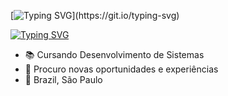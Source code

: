  [![Typing SVG](https://readme-typing-svg.demolab.com?font=Montserrat&weight=600&size=30&center=true&vCenter=true&pause=1000&color=6A99E9&width=1000&lines=Ol%C3%A1%2C+seja+bem-vindo(a)+ao+meu+perfil!)](https://git.io/typing-svg) 

 [![Typing SVG](https://readme-typing-svg.demolab.com?font=Montserrat&weight=600&size=30&center=true&vCenter=true&pause=1000&color=6A99E9&width=1000&lines=Mayara+Gussonato+de+Oliveira+Silva)](https://git.io/typing-svg)

- 📚 Cursando Desenvolvimento de Sistemas
- 🧐 Procuro novas oportunidades e experiências
- 📌 Brazil, São Paulo








